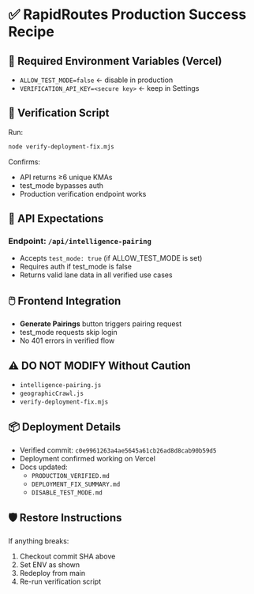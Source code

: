# ✅ RapidRoutes Production Success Recipe

## 🔐 Required Environment Variables (Vercel)

- `ALLOW_TEST_MODE=false` ← disable in production
- `VERIFICATION_API_KEY=<secure key>` ← keep in Settings

## 🧪 Verification Script

Run:

```bash
node verify-deployment-fix.mjs
```

Confirms:

- API returns ≥6 unique KMAs
- test_mode bypasses auth
- Production verification endpoint works

## 🧠 API Expectations

### Endpoint: `/api/intelligence-pairing`

- Accepts `test_mode: true` (if ALLOW_TEST_MODE is set)
- Requires auth if test_mode is false
- Returns valid lane data in all verified use cases

## 🖱️ Frontend Integration

- **Generate Pairings** button triggers pairing request
- test_mode requests skip login
- No 401 errors in verified flow

## ⚠️ DO NOT MODIFY Without Caution

- `intelligence-pairing.js`
- `geographicCrawl.js`
- `verify-deployment-fix.mjs`

## 📦 Deployment Details

- Verified commit: `c0e9961263a4ae5645a61cb26ad8d8cab90b59d5`
- Deployment confirmed working on Vercel
- Docs updated:
  - `PRODUCTION_VERIFIED.md`
  - `DEPLOYMENT_FIX_SUMMARY.md`
  - `DISABLE_TEST_MODE.md`

## 🛡️ Restore Instructions

If anything breaks:

1. Checkout commit SHA above
2. Set ENV as shown
3. Redeploy from main
4. Re-run verification script
